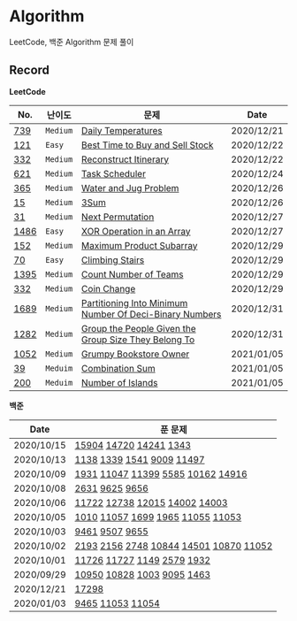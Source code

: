 # Algorithm

LeetCode, 백준 Algorithm 문제 풀이

## Record

**LeetCode**

| No.                      | 난이도   | 문제                                                                                                                                              | Date       |
| ------------------------ | -------- | ------------------------------------------------------------------------------------------------------------------------------------------------- | ---------- |
| [739](LeetCode/739.py)   | `Medium` | [Daily Temperatures](https://leetcode.com/problems/daily-temperatures/)                                                                           | 2020/12/21 |
| [121](LeetCode/121.py)   | `Easy`   | [Best Time to Buy and Sell Stock](https://leetcode.com/problems/best-time-to-buy-and-sell-stock/)                                                 | 2020/12/22 |
| [332](LeetCode/332.py)   | `Medium` | [Reconstruct Itinerary](https://leetcode.com/problems/reconstruct-itinerary/)                                                                     | 2020/12/22 |
| [621](LeetCode/621.py)   | `Medium` | [Task Scheduler](https://leetcode.com/problems/task-scheduler/)                                                                                   | 2020/12/24 |
| [365](LeetCode/365.py)   | `Medium` | [Water and Jug Problem](https://leetcode.com/problems/water-and-jug-problem/)                                                                     | 2020/12/26 |
| [15](LeetCode/15.py)     | `Medium` | [3Sum](https://leetcode.com/problems/3sum/)                                                                                                       | 2020/12/26 |
| [31](LeetCode/31.py)     | `Medium` | [Next Permutation](https://leetcode.com/problems/next-permutation/)                                                                               | 2020/12/27 |
| [1486](LeetCode/1486.py) | `Easy`   | [XOR Operation in an Array](https://leetcode.com/problems/xor-operation-in-an-array/)                                                             | 2020/12/27 |
| [152](LeetCode/152.py)   | `Medium` | [Maximum Product Subarray](https://leetcode.com/problems/maximum-product-subarray/)                                                               | 2020/12/29 |
| [70](LeetCode/70.py)     | `Easy`   | [Climbing Stairs](https://leetcode.com/problems/climbing-stairs/)                                                                                 | 2020/12/29 |
| [1395](LeetCode/1395.py) | `Medium` | [Count Number of Teams](https://leetcode.com/problems/count-number-of-teams/)                                                                     | 2020/12/29 |
| [332](LeetCode/332.py)   | `Medium` | [Coin Change](https://leetcode.com/problems/coin-change/)                                                                                         | 2020/12/29 |
| [1689](LeetCode/1689.py) | `Medium` | [Partitioning Into Minimum Number Of Deci-Binary Numbers](https://leetcode.com/problems/partitioning-into-minimum-number-of-deci-binary-numbers/) | 2020/12/31 |
| [1282](LeetCode/1282.py) | `Medium` | [Group the People Given the Group Size They Belong To](https://leetcode.com/problems/group-the-people-given-the-group-size-they-belong-to/)       | 2020/12/31 |
| [1052](LeetCode/1052.py) | `Medium` | [Grumpy Bookstore Owner](https://leetcode.com/problems/grumpy-bookstore-owner/)                                                                   | 2021/01/05 |
| [39](LeetCode/39.py)     | `Meduim` | [Combination Sum](https://leetcode.com/problems/combination-sum/)                                                                                 | 2021/01/05 |
| [200](LeetCode/200.py)   | `Meduim` | [Number of Islands](https://leetcode.com/problems/number-of-islands/)                                                                             | 2021/01/05 |

**백준**

| Date       | 푼 문제                                                                                                                                                                   |
| ---------- | ------------------------------------------------------------------------------------------------------------------------------------------------------------------------- |
| 2020/10/15 | [15904](BOJ/Greedy/15904.py) [14720](BOJ/Greedy/14720.py) [14241](BOJ/Greedy/14241.py) [1343](BOJ/Greedy/1343.py)                                                         |
| 2020/10/13 | [1138](BOJ/Greedy/1138.py) [1339](BOJ/Greedy/1339.py) [1541](BOJ/Greedy/1541.py) [9009](BOJ/Greedy/9009.py) [11497](BOJ/Greedy/11497.py)                                  |
| 2020/10/09 | [1931](BOJ/Greedy/1931.py) [11047](BOJ/Greedy/11047.py) [11399](BOJ/Greedy/11399.py) [5585](BOJ/Greedy/5585.py) [10162](BOJ/Greedy/10162.py) [14916](BOJ/Greedy/14916.py) |
| 2020/10/08 | [2631](BOJ/DP/2631.py) [9625](BOJ/DP/9625.py) [9656](BOJ/DP/9656.py)                                                                                                      |
| 2020/10/06 | [11722](BOJ/DP/11722.py) [12738](BOJ/DP/12738.py) [12015](BOJ/DP/12015.py) [14002](BOJ/DP/14002.py) [14003](BOJ/DP/14003.py)                                              |
| 2020/10/05 | [1010](BOJ/DP/1010.py) [11057](BOJ/DP/11057.py) [1699](BOJ/DP/1699.py) [1965](BOJ/DP/1965.py) [11055](BOJ/DP/11055.py) [11053](BOJ/DP/11053.py)                           |
| 2020/10/03 | [9461](BOJ/DP/9461.py) [9507](BOJ/DP/9507.py) [9655](BOJ/9655.py)                                                                                                         |
| 2020/10/02 | [2193](BOJ/DP/2193.py) [2156](BOJ/DP/2156.py) [2748](BOJ/DP/2748.py) [10844](BOJ/DP/10844.py) [14501](BOJ/DP/14501.py)  [10870](BOJ/DP/10870.py) [11052](BOJ/DP/11052.py) |
| 2020/10/01 | [11726](BOJ/DP/11726.py) [11727](BOJ/Dp/11727.py) [1149](BOJ/DP/1149.py) [2579](BOJ/DP/2579.py) [1932](BOJ/DP/1932.py)                                                    |
| 2020/09/29 | [10950](BOJ/DP/10950.py) [10828](BOJ/DP/10828.py) [1003](BOJ/DP/1003.py) [9095](BOJ/DP/9095.py) [1463](BOJ/DP/1463.py)                                                    |
| 2020/12/21 | [17298](BOJ/regular/17298.py)                                                                                                                                             |
| 2020/01/03 | [9465](BOJ/DP/9465.py) [11053](BOJ/DP/11053.py) [11054](BOJ/DP/11054.py)                                                                                                  |